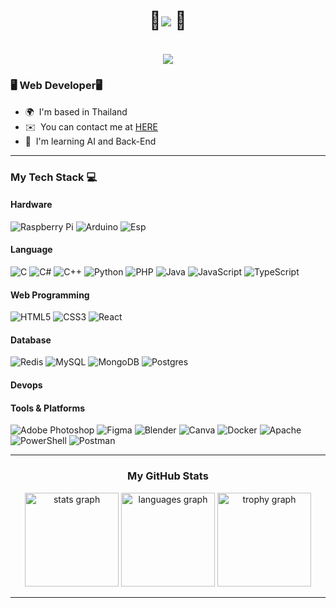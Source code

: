 
<h1 align="center">
    <div>
    <h4 align="center"> 👀<img src="https://profile-counter.glitch.me/Antkungs/count.svg?" /> 👀</h4>
</div>
    <img src="https://readme-typing-svg.herokuapp.com/?font=Righteous&size=35&center=true&vCenter=true&width=500&height=70&duration=4000&lines=Hi+There!+👋;I'm+Thamrong!;" />

    
</h1>

<h3 align="left">🖥️ Web Developer🖥️</h3>

* 🌍  I'm based in Thailand
* ✉️  You can contact me at [HERE](mailto:thamrongphaisan@gmail.com)
* 🧠  I'm learning AI and Back-End
  
-----------------

<h3 align="left">My Tech Stack 💻</h3>

<h4 align="left">Hardware</h4>

![Raspberry Pi](https://img.shields.io/badge/-Raspberry_Pi-C51A4A?style=for-the-badge&logo=Raspberry-Pi)  ![Arduino](https://img.shields.io/badge/-Arduino-00979D?style=for-the-badge&logo=Arduino&logoColor=white) ![Esp](https://img.shields.io/badge/esp-%23323330.svg?style=for-the-badge&logo=esp&logoColor=%23F7DF1E) 

<h4 align="left">Language</h4>

![C](https://img.shields.io/badge/c-%2300599C.svg?style=for-the-badge&logo=c&logoColor=white)  ![C#](https://img.shields.io/badge/c%23-%23239120.svg?style=for-the-badge&logo=csharp&logoColor=white)  ![C++](https://img.shields.io/badge/c++-%2300599C.svg?style=for-the-badge&logo=c%2B%2B&logoColor=white)  ![Python](https://img.shields.io/badge/python-3670A0?style=for-the-badge&logo=python&logoColor=ffdd54)  ![PHP](https://img.shields.io/badge/php-%23777BB4.svg?style=for-the-badge&logo=php&logoColor=white)  ![Java](https://img.shields.io/badge/java-%23ED8B00.svg?style=for-the-badge&logo=openjdk&logoColor=white)  ![JavaScript](https://img.shields.io/badge/javascript-%23323330.svg?style=for-the-badge&logo=javascript&logoColor=%23F7DF1E) 
 ![TypeScript](https://img.shields.io/badge/https://www.svgrepo.com/svg/354479/typescript?style=for-the-badge&logo=typescript&logoColor=%23F7DF1E)

<h4 align="left">Web Programming</h4>

![HTML5](https://img.shields.io/badge/html5-%23E34F26.svg?style=for-the-badge&logo=html5&logoColor=white)  ![CSS3](https://img.shields.io/badge/css3-%231572B6.svg?style=for-the-badge&logo=css3&logoColor=white)  ![React](https://img.shields.io/badge/react-%2320232a.svg?style=for-the-badge&logo=react&logoColor=%2361DAFB)

<h4 align="left">Database</h4>

![Redis](https://img.shields.io/badge/redis-%23DD0031.svg?style=for-the-badge&logo=redis&logoColor=white)  ![MySQL](https://img.shields.io/badge/mysql-4479A1.svg?style=for-the-badge&logo=mysql&logoColor=white)  ![MongoDB](https://img.shields.io/badge/MongoDB-%234ea94b.svg?style=for-the-badge&logo=mongodb&logoColor=white)  ![Postgres](https://img.shields.io/badge/postgres-%23316192.svg?style=for-the-badge&logo=postgresql&logoColor=white)

<h4 align="left">Devops</h4>


<h4 align="left">Tools & Platforms</h4>

![Adobe Photoshop](https://img.shields.io/badge/adobe%20photoshop-%2331A8FF.svg?style=for-the-badge&logo=adobe%20photoshop&logoColor=white)  ![Figma](https://img.shields.io/badge/figma-%23F24E1E.svg?style=for-the-badge&logo=figma&logoColor=white)  ![Blender](https://img.shields.io/badge/blender-%23F5792A.svg?style=for-the-badge&logo=blender&logoColor=white)  ![Canva](https://img.shields.io/badge/Canva-%2300C4CC.svg?style=for-the-badge&logo=Canva&logoColor=white)  ![Docker](https://img.shields.io/badge/docker-%230db7ed.svg?style=for-the-badge&logo=docker&logoColor=white)  ![Apache](https://img.shields.io/badge/apache-%23D42029.svg?style=for-the-badge&logo=apache&logoColor=white)  ![PowerShell](https://img.shields.io/badge/PowerShell-%235391FE.svg?style=for-the-badge&logo=powershell&logoColor=white)  ![Postman](https://camo.githubusercontent.com/cf06fedcca8eedc2ebcf41a87c79ae200b8e7f79b65a9c2dcd833d1990bd3290/68747470733a2f2f696d672e736869656c64732e696f2f62616467652f506f73746d616e2d4646364333373f7374796c653d666f722d7468652d6261646765266c6f676f3d706f73746d616e266c6f676f436f6c6f723d7768697465)

-----------------

<h3 align="center">My GitHub Stats</h3>

<div align="center">
  <img src="https://github-readme-stats.vercel.app/api?username=Antkungs&hide_title=false&hide_rank=false&show_icons=true&include_all_commits=true&count_private=true&disable_animations=false&theme=dracula&locale=en&hide_border=false&order=1" height="150" alt="stats graph"  />
  <img src="https://github-readme-stats.vercel.app/api/top-langs?username=Antkungs&locale=en&hide_title=false&layout=compact&card_width=320&langs_count=5&theme=dracula&hide_border=false&order=2" height="150" alt="languages graph"  />
  <img src="https://github-profile-trophy.vercel.app?username=Antkungs&theme=dracula&column=-1&row=1&margin-w=8&margin-h=8&no-bg=false&no-frame=false&order=4" height="150" alt="trophy graph"  />
</div>

-----------------



